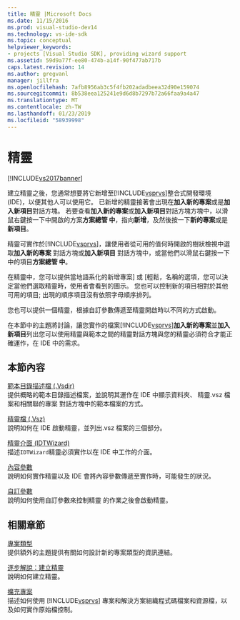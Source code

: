 ```yaml
---
title: 精靈 |Microsoft Docs
ms.date: 11/15/2016
ms.prod: visual-studio-dev14
ms.technology: vs-ide-sdk
ms.topic: conceptual
helpviewer_keywords:
- projects [Visual Studio SDK], providing wizard support
ms.assetid: 59d9a77f-ee80-474b-a14f-90f477ab717b
caps.latest.revision: 14
ms.author: gregvanl
manager: jillfra
ms.openlocfilehash: 7afb8956ab3c5f4fb202adadbeea32d90e159074
ms.sourcegitcommit: 8b538eea125241e9d6d8b7297b72a66faa9a4a47
ms.translationtype: MT
ms.contentlocale: zh-TW
ms.lasthandoff: 01/23/2019
ms.locfileid: "58939998"
---
```

# <a name="wizards"></a>精靈
[!INCLUDE[vs2017banner](../../includes/vs2017banner.md)]

建立精靈之後，您通常想要將它新增至[!INCLUDE[vsprvs](../../includes/vsprvs-md.md)]整合式開發環境 (IDE)，以便其他人可以使用它。 已新增的精靈接著會出現在**加入新的專案**或是**加入新項目**對話方塊。 若要查看**加入新的專案**或**加入新項目**對話方塊方塊中，以滑鼠右鍵按一下中開啟的方案**方案總管 中**，指向**新增**，及然後按一下**新的專案**或是**新項目**。  
  
 精靈可實作於[!INCLUDE[vsprvs](../../includes/vsprvs-md.md)]，讓使用者從可用的值何時開啟的樹狀檢視中選取**加入新的專案** 對話方塊或**加入新項目** 對話方塊中，或當他們以滑鼠右鍵按一下中的項目**方案總管 中**。  
  
 在精靈中，您可以提供當地語系化的新增專案] 或 [輕鬆，名稱的選項，您可以決定當他們選取精靈時，使用者會看到的圖示。 您也可以控制新的項目相對於其他可用的項目; 出現的順序項目沒有依照字母順序排列。  
  
 您也可以提供一個精靈，根據自訂參數傳遞至精靈開啟時以不同的方式啟動。  
  
 在本節中的主題將討論，讓您實作的檔案[!INCLUDE[vsprvs](../../includes/vsprvs-md.md)]**加入新的專案**並**加入新項目**列出您可以使用精靈與範本之間的精靈對話方塊與您的精靈必須符合才能正確運作，在 IDE 中的需求。  
  
## <a name="in-this-section"></a>本節內容  
 [範本目錄描述檔 (.Vsdir)](../../extensibility/internals/template-directory-description-dot-vsdir-files.md)  
 提供概略的範本目錄描述檔案，並說明其運作在 IDE 中顯示資料夾、 精靈.vsz 檔案和相關聯的專案 對話方塊中的範本檔案的方式。  
  
 [精靈檔 (.Vsz)](../../extensibility/internals/wizard-dot-vsz-file.md)  
 說明如何在 IDE 啟動精靈，並列出.vsz 檔案的三個部分。  
  
 [精靈介面 (IDTWizard)](../../extensibility/internals/wizard-interface-idtwizard.md)  
 描述`IDTWizard`精靈必須實作以在 IDE 中工作的介面。  
  
 [內容參數](../../extensibility/internals/context-parameters.md)  
 說明如何實作精靈以及 IDE 會將內容參數傳遞至實作時，可能發生的狀況。  
  
 [自訂參數](../../extensibility/internals/custom-parameters.md)  
 說明如何使用自訂參數來控制精靈 的作業之後會啟動精靈。  
  
## <a name="related-sections"></a>相關章節  
 [專案類型](../../extensibility/internals/project-types.md)  
 提供額外的主題提供有關如何設計新的專案類型的資訊連結。  
  
 [逐步解說：建立精靈](http://msdn.microsoft.com/library/adb41fe9-fcca-4e87-bf4f-bf2fa68e8b06)  
 說明如何建立精靈。  
  
 [擴充專案](../../extensibility/extending-projects.md)  
 描述如何使用 [!INCLUDE[vsprvs](../../includes/vsprvs-md.md)] 專案和解決方案組織程式碼檔案和資源檔，以及如何實作原始檔控制。
